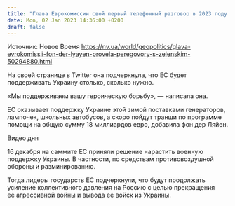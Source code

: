 ```yaml
---
title: "Глава Еврокомиссии свой первый телефонный разговор в 2023 году провела с Зеленским"
date: Mon, 02 Jan 2023 14:36:00 +0200
draft: false
---
```

Источник: Новое Время https://nv.ua/world/geopolitics/glava-evrokomissii-fon-der-lyayen-provela-peregovory-s-zelenskim-50294880.html


 На своей странице в Twitter она подчеркнула, что ЕС будет поддерживать Украину столько, сколько нужно.

«Мы поддерживаем вашу героическую борьбу», — написала она.

ЕС оказывает поддержку Украине этой зимой поставками генераторов, лампочек, школьных автобусов, а скоро пойдут транши по программе помощи на общую сумму 18 миллиардов евро, добавила фон дер Ляйен.

 Видео дня   

16 декабря на саммите ЕС приняли решение нарастить военную поддержку Украины. В частности, по средствам противовоздушной обороны и разминированию.

Тогда лидеры государств ЕС подчеркнули, что будут продолжать усиление коллективного давления на Россию с целью прекращения ее агрессивной войны и вывода ее войск из Украины.
